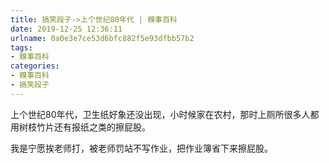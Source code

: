```yaml
---
title: 搞笑段子->上个世纪80年代 | 糗事百科
date: 2019-12-25 12:36:11
urlname: 0a0e3e7ce53d6bfc882f5e93dfbb57b2
tags: 
- 糗事百科
categories:
- 糗事百科
- 搞笑段子
---
```

上个世纪80年代，卫生纸好象还没出现，小时候家在农村，那时上厕所很多人都用树枝竹片还有报纸之类的擦屁股。

我是宁愿挨老师打，被老师罚站不写作业，把作业簿省下来擦屁股。


